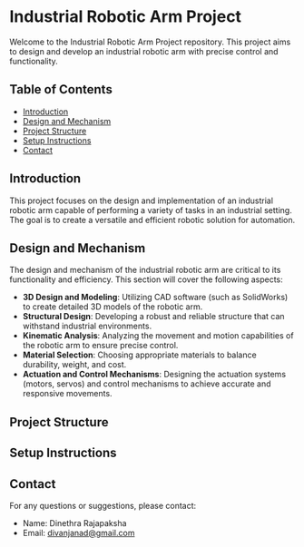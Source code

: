 # Industrial Robotic Arm Project

Welcome to the Industrial Robotic Arm Project repository. This project aims to design and develop an industrial robotic arm with precise control and functionality.

## Table of Contents

- [Introduction](#introduction)
- [Design and Mechanism](#design-and-mechanism)
- [Project Structure](#project-structure)
- [Setup Instructions](#setup-instructions)
- [Contact](#contact)

## Introduction

This project focuses on the design and implementation of an industrial robotic arm capable of performing a variety of tasks in an industrial setting. The goal is to create a versatile and efficient robotic solution for automation.

## Design and Mechanism

The design and mechanism of the industrial robotic arm are critical to its functionality and efficiency. This section will cover the following aspects:

- **3D Design and Modeling**: Utilizing CAD software (such as SolidWorks) to create detailed 3D models of the robotic arm.
- **Structural Design**: Developing a robust and reliable structure that can withstand industrial environments.
- **Kinematic Analysis**: Analyzing the movement and motion capabilities of the robotic arm to ensure precise control.
- **Material Selection**: Choosing appropriate materials to balance durability, weight, and cost.
- **Actuation and Control Mechanisms**: Designing the actuation systems (motors, servos) and control mechanisms to achieve accurate and responsive movements.

## Project Structure


## Setup Instructions



## Contact

For any questions or suggestions, please contact:

- Name: Dinethra Rajapaksha
- Email: [divanjanad@gmail.com](mailto:divanjanad@gmail.com)
